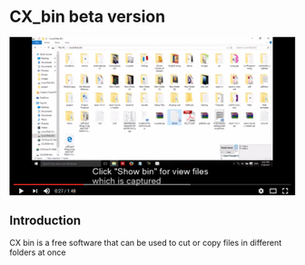 # CX_bin beta version
 
[![CX bin](https://github.com/praneethpj/CX_bin/blob/master/Untitled.png)](https://www.youtube.com/edit?o=U&video_id=LJpAInFS97o "Everything Is AWESOME")

Introduction
--------------
CX bin is a free software that can be used to cut or copy files in different folders at once
